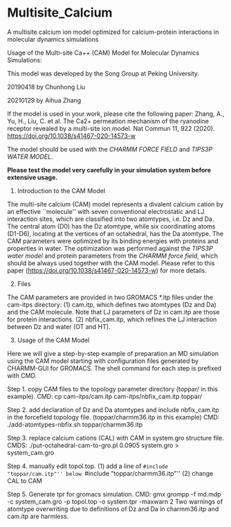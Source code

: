 # Multisite_Calcium
A multisite calcium ion model optimized for calcium-protein interactions in molecular dynamics simulations

Usage of the Multi-site Ca++ (CAM) Model for Molecular Dynamics Simulations:

This model was developed by the Song Group at Peking University.

20190418 by Chunhong Liu

20210129 by Aihua Zhang

If the model is used in your work, please cite the following paper:
Zhang, A., Yu, H., Liu, C. et al. The Ca2+ permeation mechanism of the ryanodine 
receptor revealed by a multi-site ion model. Nat Commun 11, 922 (2020). 
https://doi.org/10.1038/s41467-020-14573-w

The model should be used with the *CHARMM FORCE FIELD* and 
*TIPS3P WATER MODEL*.

**Please test the model very carefully in your simulation system before extensive usage.**

1. Introduction to the CAM Model

The multi-site calcium (CAM) model represents a divalent calcium cation by an
effective ``molecule'' with seven conventional electrostatic and LJ interaction
sites, which are classified into two atomtypes, i.e. Dz and Da. The central atom
(D0) has the Dz atomtype, while six coordinating atoms (D1-D6), locating at the
vertices of an octahedral, has the Da atomtype. The CAM parameters were 
optimized by its binding energies with proteins and properties in water. The
optimization was performed against the *TIPS3P water model* and protein 
parameters from the *CHARMM force field*, which should be always used together 
with the CAM model. 
Please refer to this paper (https://doi.org/10.1038/s41467-020-14573-w)
for more details.

2. Files

The CAM parameters are provided in two GROMACS *.itp files under the cam-itps
directory:
(1) cam.itp, which defines two atomtypes (Dz and Da) and the CAM molecule. Note
that LJ parameters of Dz in cam.itp are those for protein interactions.
(2) nbfix_cam.itp, which refines the LJ interaction between Dz and water (OT and
HT).

3. Usage of the CAM Model

Here we will give a step-by-step example of preparation an MD simulation using
the CAM model starting with configuration files generated by CHARMM-GUI for
GROMACS. The shell command for each step is prefixed with CMD.

Step 1. copy CAM files to the topology parameter directory (toppar/ in this example).
CMD: cp cam-itps/cam.itp cam-itps/nbfix_cam.itp toppar/

Step 2. add declaration of Dz and Da atomtypes and include nbfix_cam.itp in
 the forcefield topology file. (toppar/charmm36.itp in this example)
CMD: ./add-atomtypes-nbfix.sh toppar/charmm36.itp

Step 3. replace calcium cations (CAL) with CAM in system.gro structure file.
CMDS: ./put-octahedral-cam-to-gro.pl 0.0905 system.gro > system_cam.gro

Step 4. manually edit topol.top.
(1) add a line of ``#include "toppar/cam.itp"'' below
``#include "toppar/charmm36.itp"''
(2) change CAL to CAM

Step 5. Generate tpr for gromacs simulation.
CMD: gmx grompp -f md.mdp -c system_cam.gro -p topol.top -o system.tpr -maxwarn 2
Two warnings of atomtype overwriting due to definitions of Dz and Da in
charmm36.itp and cam.itp are harmless.
